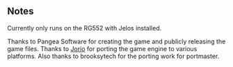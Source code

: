 ## Notes

Currently only runs on the RG552 with Jelos installed.

Thanks to Pangea Software for creating the game and publicly releasing the game files. Thanks to [Jorio](https://github.com/jorio/MightyMike) for porting the game engine to various platforms.  Also thanks to brooksytech for the porting work for portmaster.




